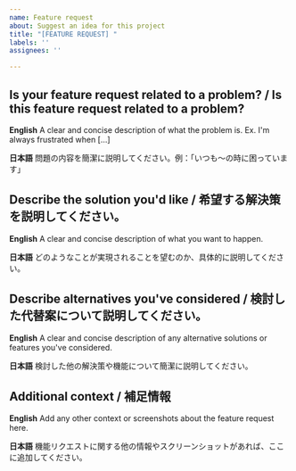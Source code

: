 ```yaml
---
name: Feature request
about: Suggest an idea for this project
title: "[FEATURE REQUEST] "
labels: ''
assignees: ''

---
```


## Is your feature request related to a problem? / Is this feature request related to a problem?

**English**
A clear and concise description of what the problem is. Ex. I'm always frustrated when [...]

**日本語**
問題の内容を簡潔に説明してください。例：「いつも〜の時に困っています」

## Describe the solution you'd like / 希望する解決策を説明してください。

**English**
A clear and concise description of what you want to happen.

**日本語**
どのようなことが実現されることを望むのか、具体的に説明してください。

## Describe alternatives you've considered / 検討した代替案について説明してください。

**English**
A clear and concise description of any alternative solutions or features you've considered.

**日本語**
検討した他の解決策や機能について簡潔に説明してください。

## Additional context / 補足情報

**English**
Add any other context or screenshots about the feature request here.

**日本語**
機能リクエストに関する他の情報やスクリーンショットがあれば、ここに追加してください。
